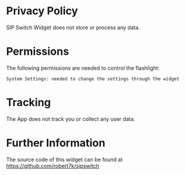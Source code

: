 Privacy Policy
=========

SIP Switch Widget does not store or process any data.

# Permissions

The following permissions are needed to control the flashlight:

    System Settings: needed to change the settings through the widget

# Tracking

The App does not track you or collect any user data.

# Further Information

The source code of this widget can be found at https://github.com/robert7k/sipswitch
